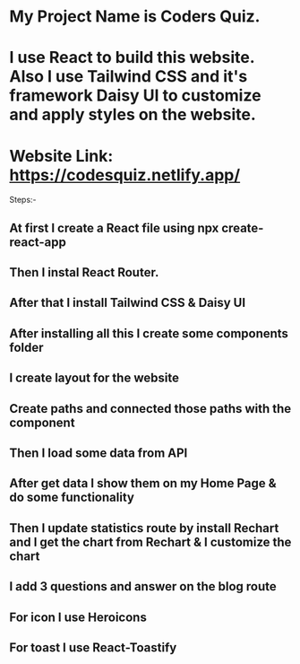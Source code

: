 # My Project Name is Coders Quiz.
# I use React to build this website. Also I use Tailwind CSS and it's framework Daisy UI to customize and apply styles on the website.
# Website Link: https://codesquiz.netlify.app/

Steps:-
## At first I create a React file using npx create-react-app
## Then I instal React Router.
## After that I install Tailwind CSS & Daisy UI
## After installing all this I create some components folder
## I create layout for the website
## Create paths and connected those paths with the component
## Then I load some data from API
## After get data I show them on my Home Page & do some functionality
## Then I update statistics route by install Rechart and I get the chart from Rechart & I customize the chart
## I add 3 questions and answer on the blog route
## For icon I use Heroicons
## For toast I use React-Toastify
